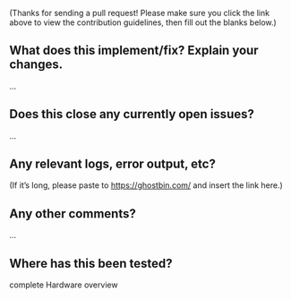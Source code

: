 (Thanks for sending a pull request! Please make sure you click the link above to view the contribution guidelines, then fill out the blanks below.)

What does this implement/fix? Explain your changes.
---------------------------------------------------
…

Does this close any currently open issues?
------------------------------------------
…


Any relevant logs, error output, etc?
-------------------------------------
(If it’s long, please paste to https://ghostbin.com/ and insert the link here.)

Any other comments?
-------------------
…

Where has this been tested?
---------------------------
complete Hardware overview
